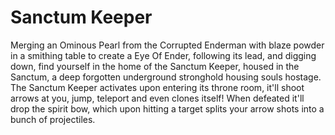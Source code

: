 # Sanctum Keeper

Merging an Ominous Pearl from the Corrupted Enderman with blaze powder in a smithing table to create a Eye Of Ender, following its lead, and digging down, find yourself in the home of the Sanctum Keeper, housed in the Sanctum, a deep forgotten underground stronghold housing souls hostage. The Sanctum Keeper activates upon entering its throne room, it'll shoot arrows at you, jump, teleport and even clones itself! When defeated it'll drop the spirit bow, which upon hitting a target splits your arrow shots into a bunch of projectiles.
